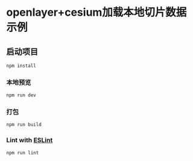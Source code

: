 # openlayer+cesium加载本地切片数据示例

## 启动项目

```sh
npm install
```

### 本地预览

```sh
npm run dev
```

### 打包

```sh
npm run build
```

### Lint with [ESLint](https://eslint.org/)

```sh
npm run lint
```

